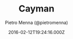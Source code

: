 ---
title: Cayman
github: https://github.com/pietromenna/jekyll-cayman-theme
demo: https://jasonlong.github.io/cayman-theme/
author: Pietro Menna (@pietromenna)
ssg:
  - Jekyll
cms:
  - Markdown
date: 2016-02-12T19:24:16.000Z
description: >-
  A Jekyll theme for the responsive theme for GitHub Pages
  https://jasonlong.github.io/cayman-theme/
draft: true
publish_date: '2016-02-12T19:24:16Z'
update_date: '2021-06-24T00:34:46Z'
github_star: 236
github_fork: 220
---